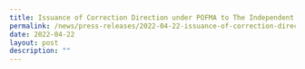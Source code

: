 ```yaml
---
title: Issuance of Correction Direction under POFMA to The Independent Singapore
permalink: /news/press-releases/2022-04-22-issuance-of-correction-direction-to-the-independent-singapore
date: 2022-04-22
layout: post
description: ""
---
```


